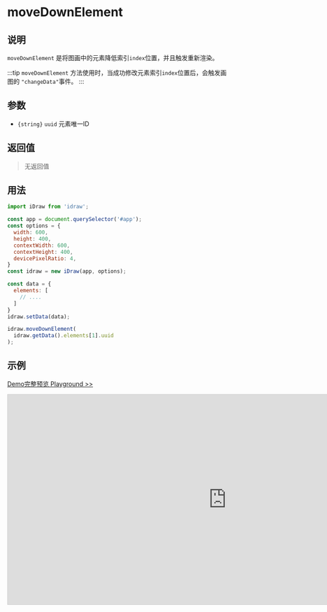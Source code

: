 # moveDownElement

## 说明

`moveDownElement` 是将图画中的元素降低索引`index`位置，并且触发重新渲染。

:::tip
`moveDownElement` 方法使用时，当成功修改元素索引`index`位置后，会触发画图的 `"changeData"`事件。
:::

## 参数

- `{string}` `uuid` 元素唯一ID

## 返回值

> 无返回值

## 用法

```js
import iDraw from 'idraw';

const app = document.querySelector('#app');
const options = {
  width: 600,
  height: 400,
  contextWidth: 600,
  contextHeight: 400,
  devicePixelRatio: 4,
}
const idraw = new iDraw(app, options);

const data = {
  elements: [
    // ....
  ]
}
idraw.setData(data);

idraw.moveDownElement(
  idraw.getData().elements[1].uuid
);
```

## 示例

[Demo完整预览 Playground >>](https://idraw.js.org/playground/?demo=api-moveDownElement)

<iframe 
  src="https://idraw.js.org/playground/?demo=api-moveDownElement&header=false&sider=false&default-editor-split=37" 
  width="1000" height="480" frameborder="no" border="0"
  style="border: 1px solid #cecece; margin: 0px auto;"
></iframe>